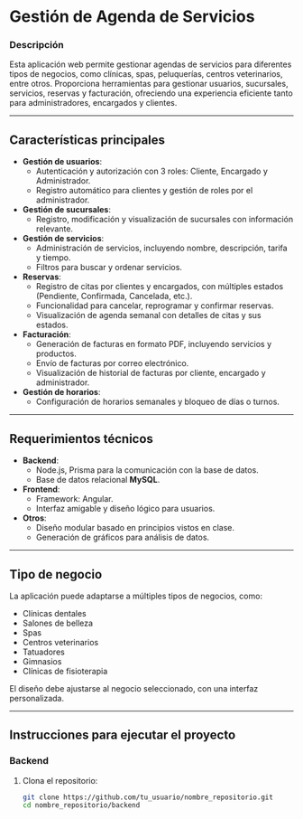 # Gestión de Agenda de Servicios

### Descripción
Esta aplicación web permite gestionar agendas de servicios para diferentes tipos de negocios, como clínicas, spas, peluquerías, centros veterinarios, entre otros. Proporciona herramientas para gestionar usuarios, sucursales, servicios, reservas y facturación, ofreciendo una experiencia eficiente tanto para administradores, encargados y clientes.

---

## **Características principales**
- **Gestión de usuarios**:
  - Autenticación y autorización con 3 roles: Cliente, Encargado y Administrador.
  - Registro automático para clientes y gestión de roles por el administrador.
- **Gestión de sucursales**:
  - Registro, modificación y visualización de sucursales con información relevante.
- **Gestión de servicios**:
  - Administración de servicios, incluyendo nombre, descripción, tarifa y tiempo.
  - Filtros para buscar y ordenar servicios.
- **Reservas**:
  - Registro de citas por clientes y encargados, con múltiples estados (Pendiente, Confirmada, Cancelada, etc.).
  - Funcionalidad para cancelar, reprogramar y confirmar reservas.
  - Visualización de agenda semanal con detalles de citas y sus estados.
- **Facturación**:
  - Generación de facturas en formato PDF, incluyendo servicios y productos.
  - Envío de facturas por correo electrónico.
  - Visualización de historial de facturas por cliente, encargado y administrador.
- **Gestión de horarios**:
  - Configuración de horarios semanales y bloqueo de días o turnos.

---

## **Requerimientos técnicos**
- **Backend**:
  - Node.js, Prisma para la comunicación con la base de datos.
  - Base de datos relacional **MySQL**.
- **Frontend**:
  - Framework: Angular.
  - Interfaz amigable y diseño lógico para usuarios.
- **Otros**:
  - Diseño modular basado en principios vistos en clase.
  - Generación de gráficos para análisis de datos.

---

## **Tipo de negocio**
La aplicación puede adaptarse a múltiples tipos de negocios, como:
- Clínicas dentales
- Salones de belleza
- Spas
- Centros veterinarios
- Tatuadores
- Gimnasios
- Clínicas de fisioterapia

El diseño debe ajustarse al negocio seleccionado, con una interfaz personalizada.

---

## **Instrucciones para ejecutar el proyecto**

### **Backend**
1. Clona el repositorio:
   ```bash
   git clone https://github.com/tu_usuario/nombre_repositorio.git
   cd nombre_repositorio/backend
